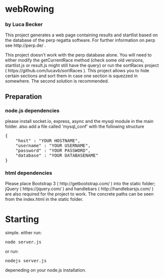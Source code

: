 # webRowing 
### by Luca Becker


<p>This project generates a web page containing results and startlist based on the database of the perp regatta software. For further information on perp see http://perp.de/ .</p>
<p>This project doesn't work with the perp database alone. You will need to either modify the getCurrentRace method (check some old versions, startlist.js or result.js might still have the query) or run the sortRaces project ( https://github.com/lucavb/sortRaces ). This project allows you to hide certain sections and sort them in case one section is squezzed in somewhere. The second solution is recommended.</p>


## Preparation

### node.js dependencies

please install socket.io, express, async and the mysql module in the main folder.
also add a file called 'mysql_conf' with the following structure
<pre>
{
	"host" : "YOUR HOSTNAME",
	"username" : "YOUR USERNAME",
	"password" : "YOUR PASSWORD",
	"database" : "YOUR DATABASENAME"
}
</pre>

### html dependencies

<p>Please place Bootstrap 3 ( http://getbootstrap.com/ ) into the static folder; jQuery ( https://jquery.com/ ) and handlebars ( http://handlebarsjs.com/ ) are also required for the project to work.
The concrete paths can be seen from the index.html in the static folder.</p>


# Starting

simple. either run:
<pre>
node server.js
</pre>
or run:
<pre>
nodejs server.js
</pre>
depeneding on your node.js installation.

